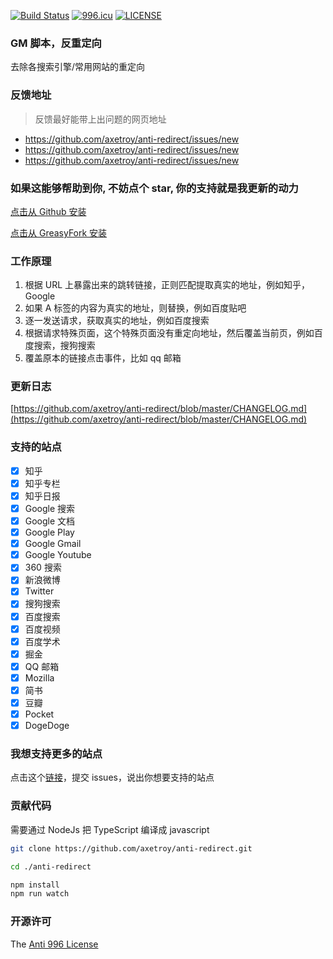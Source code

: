 [![Build Status](https://travis-ci.org/axetroy/anti-redirect.svg?branch=master)](https://travis-ci.org/axetroy/anti-redirect)
[![996.icu](https://img.shields.io/badge/link-996.icu-red.svg)](https://996.icu)
[![LICENSE](https://img.shields.io/badge/license-Anti%20996-blue.svg)](https://github.com/996icu/996.ICU/blob/master/LICENSE)

### GM 脚本，反重定向

去除各搜索引擎/常用网站的重定向

### 反馈地址

> 反馈最好能带上出问题的网页地址

* https://github.com/axetroy/anti-redirect/issues/new
* https://github.com/axetroy/anti-redirect/issues/new
* https://github.com/axetroy/anti-redirect/issues/new

### 如果这能够帮助到你, 不妨点个 star, 你的支持就是我更新的动力

[点击从 Github 安装](https://github.com/axetroy/anti-redirect/raw/gh-pages/anti-redirect.user.js)

[点击从 GreasyFork 安装](https://greasyfork.org/scripts/11915-anti-redirect-typescript/code/anti-redirect.user.js)

### 工作原理

1.  根据 URL 上暴露出来的跳转链接，正则匹配提取真实的地址，例如知乎，Google
2.  如果 A 标签的内容为真实的地址，则替换，例如百度贴吧
3.  逐一发送请求，获取真实的地址，例如百度搜索
4.  根据请求特殊页面，这个特殊页面没有重定向地址，然后覆盖当前页，例如百度搜索，搜狗搜索
5.  覆盖原本的链接点击事件，比如 qq 邮箱

### 更新日志

[https://github.com/axetroy/anti-redirect/blob/master/CHANGELOG.md](https://github.com/axetroy/anti-redirect/blob/master/CHANGELOG.md)

### 支持的站点

* [x] 知乎
* [x] 知乎专栏
* [x] 知乎日报
* [x] Google 搜索
* [x] Google 文档
* [x] Google Play
* [x] Google Gmail
* [x] Google Youtube
* [x] 360 搜索
* [x] 新浪微博
* [x] Twitter
* [x] 搜狗搜索
* [x] 百度搜索
* [x] 百度视频
* [x] 百度学术
* [x] 掘金
* [x] QQ 邮箱
* [x] Mozilla
* [x] 简书
* [x] 豆瓣
* [x] Pocket
* [x] DogeDoge

### 我想支持更多的站点

点击这个[链接](https://github.com/axetroy/anti-redirect/issues/new)，提交 issues，说出你想要支持的站点

### 贡献代码

需要通过 NodeJs 把 TypeScript 编译成 javascript

```bash
git clone https://github.com/axetroy/anti-redirect.git

cd ./anti-redirect

npm install
npm run watch
```

### 开源许可

The [Anti 996 License](https://github.com/axetroy/anti-redirect/blob/master/LICENSE)
